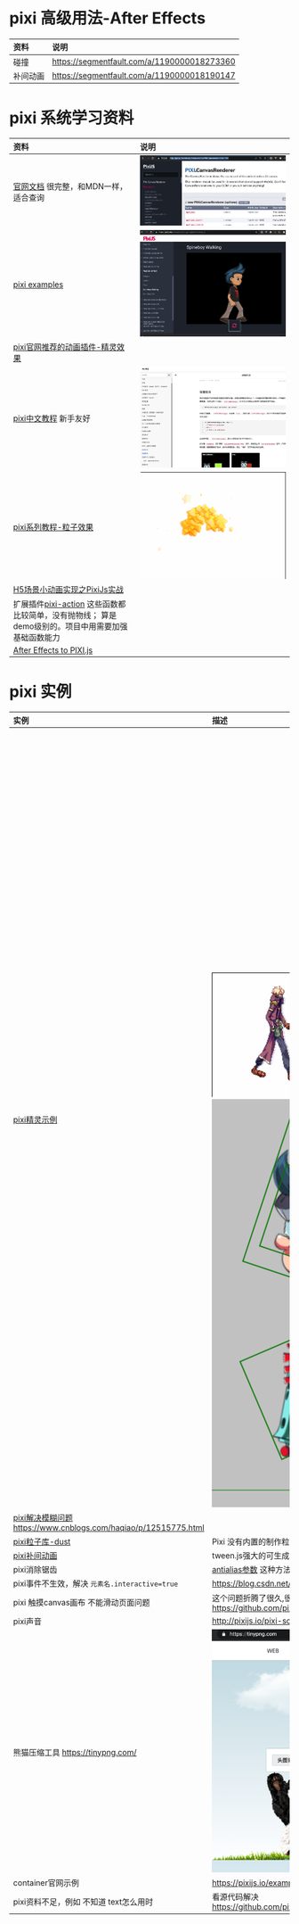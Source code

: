 # pixi 高级用法-After Effects
|资料|说明|
|:----|:----|
|碰撞| https://segmentfault.com/a/1190000018273360 |
|补间动画| https://segmentfault.com/a/1190000018190147   |

# pixi 系统学习资料
|资料|说明|
|:----|:----|
|[官网文档](http://pixijs.download/release/docs/index.html) 很完整，和MDN一样，适合查询| ![](./images/Foxmail20201201105557.png) |
|[pixi examples](https://pixijs.io/examples/)|![](./images/Foxmail20201201105812.png)|
|[pixi官网推荐的动画插件-精灵效果](https://pixijs.io/examples/#/plugin-spine/dragon.js)||
|[pixi中文教程](https://www.bookstack.cn/read/LearningPixi/collision) 新手友好|![](./images/Foxmail20201201111146.png)|
|[pixi系列教程-粒子效果](https://juejin.cn/post/6844903765108260872)|![](./images/16872fcedf4c373c.gif)|
|[H5场景小动画实现之PixiJs实战](https://zhuanlan.zhihu.com/p/31293136)||
|扩展插件[pixi-action](http://git.hust.cc/pixi-action/) 这些函数都比较简单，没有抛物线； 算是demo级别的。项目中用需要加强基础函数能力||
|[After Effects to PIXI.js](https://codepen.io/airnan/pen/yapJWq)||
 
# pixi 实例
|实例|描述|
|:----|:----|
|[pixi精灵示例](https://juejin.cn/post/6844903760561438728)| ![](./images/16849ce0e011e9ef.gif) 、![](./images/gugedonghua.gif) ![](./images/Foxmail20201205111910.png)|
|[pixi解决模糊问题](http://pixijs.download/release/docs/PIXI.AbstractRenderer.html#resize) https://www.cnblogs.com/haqiao/p/12515775.html||
|[pixi粒子库-dust](https://blog.csdn.net/fe_dev/article/details/86559206) |Pixi 没有内置的制作粒子效果的功能，但你可以使用一个名为 Dust 的轻量级的库来制作它们。 [效果展示](https://www.kkkk1000.com/images/learnPixiJS-ParticleEffects/ParticleContainer.html)  [发射效果](https://www.kkkk1000.com/images/learnPixiJS-ParticleEffects/emitter.html)|
|[pixi补间动画](http://demo.htmleaf.com/1501/201501271734/index13.html)|tween.js强大的可生成平滑动画效果的js库|
|pixi消除锯齿| [antialias参数](http://pixijs.download/release/docs/PIXI.AbstractRenderer.html#backgroundColor)  这种方法没生效 https://zhuanlan.zhihu.com/p/56029920|
|pixi事件不生效，解决 `元素名.interactive=true` |https://blog.csdn.net/sttk111/article/details/105678751/  提前看一遍文档是能解决这个问题的|
|pixi 触摸canvas画布 不能滑动页面问题| 这个问题折腾了很久,很多资料不完整，最后查看页面属性 touch-action, 然后在源代码库中找到解决方法 https://github.com/pixijs/pixi.js/issues/4824  |
|pixi声音|http://pixijs.io/pixi-sound/examples/#section-playing|
| 熊猫压缩工具 https://tinypng.com/|![](./images/Foxmail20201215051834.png)|
|container官网示例|https://pixijs.io/examples-v4/#/demos-basic/container.js|
|pixi资料不足，例如 不知道 text怎么用时|看源代码解决  https://github.com/pixijs/pixi.js/blob/00af8df56cfeadbc22bc5c2a1305eb8518fef993/packages/text/src/Text.ts|



